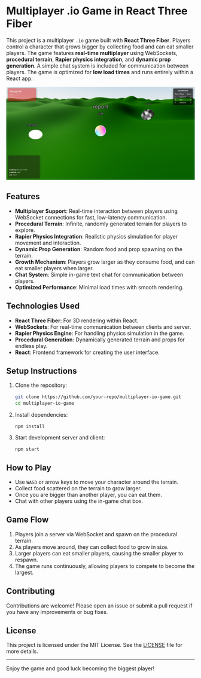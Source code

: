 # Multiplayer .io Game in React Three Fiber

This project is a multiplayer `.io` game built with **React Three Fiber**. Players control a character that grows bigger by collecting food and can eat smaller players. The game features **real-time multiplayer** using WebSockets, **procedural terrain**, **Rapier physics integration**, and **dynamic prop generation**. A simple chat system is included for communication between players. The game is optimized for **low load times** and runs entirely within a React app.

![Preview](preview.png)

## Features

- **Multiplayer Support**: Real-time interaction between players using WebSocket connections for fast, low-latency communication.
- **Procedural Terrain**: Infinite, randomly generated terrain for players to explore.
- **Rapier Physics Integration**: Realistic physics simulation for player movement and interaction.
- **Dynamic Prop Generation**: Random food and prop spawning on the terrain.
- **Growth Mechanism**: Players grow larger as they consume food, and can eat smaller players when larger.
- **Chat System**: Simple in-game text chat for communication between players.
- **Optimized Performance**: Minimal load times with smooth rendering.

## Technologies Used

- **React Three Fiber**: For 3D rendering within React.
- **WebSockets**: For real-time communication between clients and server.
- **Rapier Physics Engine**: For handling physics simulation in the game.
- **Procedural Generation**: Dynamically generated terrain and props for endless play.
- **React**: Frontend framework for creating the user interface.

## Setup Instructions

1. Clone the repository:

   ```bash
   git clone https://github.com/your-repo/multiplayer-io-game.git
   cd multiplayer-io-game

2. Install dependencies:

   ```
   npm install

3. Start development server and client:

   ```
   npm start

## How to Play

- Use `WASD` or arrow keys to move your character around the terrain.
- Collect food scattered on the terrain to grow larger.
- Once you are bigger than another player, you can eat them.
- Chat with other players using the in-game chat box.

## Game Flow

1. Players join a server via WebSocket and spawn on the procedural terrain.
2. As players move around, they can collect food to grow in size.
3. Larger players can eat smaller players, causing the smaller player to respawn.
4. The game runs continuously, allowing players to compete to become the largest.

## Contributing

Contributions are welcome! Please open an issue or submit a pull request if you have any improvements or bug fixes.

## License

This project is licensed under the MIT License. See the [LICENSE](LICENSE) file for more details.

---

Enjoy the game and good luck becoming the biggest player!